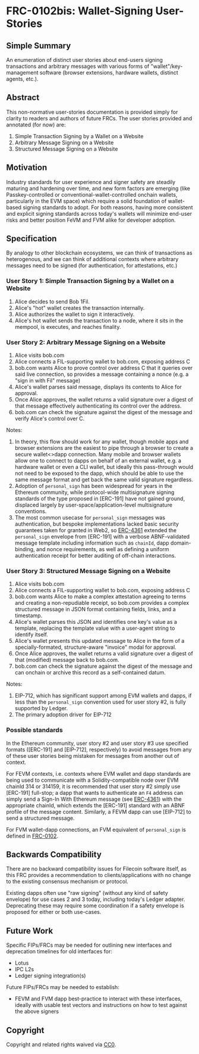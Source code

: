 # FRC-0102bis: Wallet-Signing User-Stories

## Simple Summary
<!--"If you can't explain it simply, you don't understand it well enough." Provide a simplified and layman-accessible explanation of the FIP.-->

An enumeration of distinct user stories about end-users signing transactions and arbitrary messages with various forms of "wallet"/key-management software (browser extensions, hardware wallets, distinct agents, etc.).

## Abstract
<!--A short (~200 words) description of the technical issue being addressed.-->

This non-normative user-stories documentation is provided simply for clarity to readers and authors of future FRCs. The user stories provided and annotated (for now) are:

1. Simple Transaction Signing by a Wallet on a Website
2. Arbitrary Message Signing on a Website
3. Structured Message Signing on a Website

## Motivation
<!--The motivation is critical for FIPs that want to change the Filecoin protocol. It should clearly explain why the existing protocol specification is inadequate to address the problem that the FIP solves. FIP submissions without sufficient motivation may be rejected outright.-->

Industry standards for user experience and signer safety are steadily maturing and hardening over time, and new form factors are emerging (like Passkey-controlled or conventional-wallet-controlled onchain wallets, particularly in the EVM space) which require a solid foundation of wallet-based signing standards to adopt.
For both reasons, having more consistent and explicit signing standards across today's wallets will minimize end-user risks and better position FeVM and FVM alike for developer adoption.

## Specification
<!--The technical specification should describe the syntax and semantics of any new feature. The specification should be detailed enough to allow competing, interoperable implementations for any current Filecoin implementations. -->

By analogy to other blockchain ecosystems, we can think of transactions as heterogenous, and we can think of additional contexts where arbitrary messages need to be signed (for authentication, for attestations, etc.)

### User Story 1: Simple Transaction Signing by a Wallet on a Website

1. Alice decides to send Bob 1Fil.
2. Alice's "hot" wallet creates the transaction internally.
3. Alice authorizes the wallet to sign it interactively.
4. Alice's hot wallet sends the transaction to a node, where it sits in the mempool, is executes, and reaches finality.

### User Story 2: Arbitrary Message Signing on a Website

1. Alice visits bob.com
2. Alice connects a FIL-supporting wallet to bob.com, exposing address C
3. bob.com wants Alice to prove control over address C that it queries over said live connection, so provides a message containing a nonce (e.g. a "sign in with Fil" message)
4. Alice's wallet parses said message, displays its contents to Alice for approval.
5. Once Alice approves, the wallet returns a valid signature over a digest of that message effectively authenticating its control over the address.
6. bob.com can check the signature against the digest of the message and verify Alice's control over C.

Notes:

1. In theory, this flow should work for any wallet, though mobile apps and browser extensions are the easiest to pipe through a browser to create a secure wallet<>dapp connection. Many mobile and browser wallets allow one to connect to dapps on behalf of an external wallet, e.g. a hardware wallet or even a CLI wallet, but ideally this pass-through would not need to be exposed to the dapp, which should be able to use the same message format and get back the same valid signature regardless.
2. Adoption of `personal_sign` has been widespread for years in the Ethereum community, while protocol-wide multisignature signing standards of the type proposed in [ERC-191] have not gained ground, displaced largely by user-space/application-level multisignature conventions.
3. The most common usecase for `personal_sign` messages was authentication, but bespoke implementations lacked basic security guarantees taken for granted in Web2, so [ERC-4361] extended the `personal_sign` envelope from [ERC-191] with a verbose ABNF-validated message template including information such as `chainId`, dapp domain-binding, and nonce requirements, as well as defining a uniform authentication receipt for better auditing of off-chain interactions.

### User Story 3: Structured Message Signing on a Website

1. Alice visits bob.com
2. Alice connects a FIL-supporting wallet to bob.com, exposing address C
3. bob.com wants Alice to make a complex attestation agreeing to terms and creating a non-repudiable receipt, so bob.com provides a complex structured message in JSON format containing fields, links, and a timestamp.
4. Alice's wallet parses this JSON and identifies one key's value as a template, replacing the template value with a user-agent string to identify itself.
5. Alice's wallet presents this updated message to Alice in the form of a specially-formated, structure-aware "invoice" modal for approval.
6. Once Alice approves, the wallet returns a valid signature over a digest of that (modified) message back to bob.com.
7. bob.com can check the signature against the digest of the message and can onchain or archive this record as a self-contained datum.

Notes:

1. EIP-712, which has significant support among EVM wallets and dapps, if less than the `personal_sign` convention used for user story #2, is fully supported by Ledger.
2. The primary adoption driver for EIP-712

### Possible standards

In the Ethereum community, user story #2 and user story #3 use specified formats ([ERC-191] and [EIP-712], respectively) to avoid messages from any of these user stories being mistaken for messages from another out of context.

For FEVM contexts, i.e. contexts where EVM wallet and dapp standards are being used to communicate with a Solidity-compatible node over EVM chainId 314 or 314159, it is recommended that user story #2 simply use [ERC-191] full-stop; a dapp that wants to authenticate an `F4` address can simply send a Sign-In With Ethereum message (see [ERC-4361]) with the appropriate chainId, which extends the [ERC-191] standard with an ABNF profile of the message content.
Similarly, a FEVM dapp can use [EIP-712] to send a structured message.

For FVM wallet-dapp connections, an FVM equivalent of `personal_sign` is defined in [FRC-0102].

## Backwards Compatibility
<!--All FIPs that introduce backwards incompatibilities must include a section describing these incompatibilities and their severity. The FIP must explain how the author proposes to deal with these incompatibilities. FIP submissions without a sufficient backwards compatibility treatise may be rejected outright.-->

There are no backward compatibility issues for Filecoin software itself, as this FRC provides a recommendation to clients/applications with no change to the existing consensus mechanism or protocol.

Existing dapps often use "raw signing" (without any kind of safety envelope) for use cases 2 and 3 today, including today's Ledger adapter.
Deprecating these may require some coordination if a safety envelope is proposed for either or both use-cases.

## Future Work
<!--A section that lists any unresolved issues or tasks that are part of the FIP proposal. Examples of these include performing benchmarking to know gas fees, validate claims made in the FIP once the final implementation is ready, etc. A FIP can only move to a "Last Call" status once all these items have been resolved.-->

Specific FIPs/FRCs may be needed for outlining new interfaces and deprecation timelines for old interfaces for:

* Lotus
* IPC L2s
* Ledger signing integration(s)

Future FIPs/FRCs may be needed to establish:

* FEVM and FVM dapp best-practice to interact with these interfaces, ideally with usable test vectors and instructions on how to test against the above signers

## Copyright

Copyright and related rights waived via [CC0](https://creativecommons.org/publicdomain/zero/1.0/).

[EIP-191]: https://eips.ethereum.org/EIPS/eip-191
[ERC-712]: https://eips.ethereum.org/EIPS/eip-712
[ERC-4361]: https://eips.ethereum.org/EIPS/eip-4361
[FRC-0102]: ../../FRCs/frc-0102.md